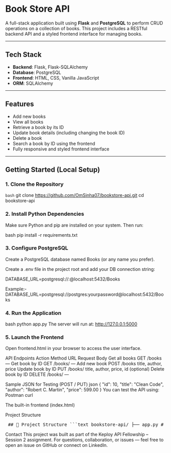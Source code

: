 # Book Store API

A full-stack application built using **Flask** and **PostgreSQL** to perform CRUD operations on a collection of books. This project includes a RESTful backend API and a styled frontend interface for managing books.

---

## Tech Stack

- **Backend**: Flask, Flask-SQLAlchemy  
- **Database**: PostgreSQL  
- **Frontend**: HTML, CSS, Vanilla JavaScript  
- **ORM**: SQLAlchemy  

---

## Features

- Add new books  
- View all books  
- Retrieve a book by its ID  
- Update book details (including changing the book ID)  
- Delete a book  
- Search a book by ID using the frontend  
- Fully responsive and styled frontend interface  

---

## Getting Started (Local Setup)

### 1. Clone the Repository

```bash```
git clone https://github.com/OmSinha07/bookstore-api.git
cd bookstore-api

### 2. Install Python Dependencies
Make sure Python and pip are installed on your system. Then run:

bash
pip install -r requirements.txt

### 3. Configure PostgreSQL
Create a PostgreSQL database named Books (or any name you prefer).

Create a .env file in the project root and add your DB connection string:

DATABASE_URL=postgresql://<username>:<password>@localhost:5432/Books

Example:-
DATABASE_URL=postgresql://postgres:yourpassword@localhost:5432/Books


### 4. Run the Application
bash
python app.py
The server will run at:
http://127.0.0.1:5000


### 5. Launch the Frontend
Open frontend.html in your browser to access the user interface.

API Endpoints
Action	Method	URL	Request Body
Get all books	GET	/books	—
Get book by ID	GET	/books/<id>	—
Add new book	POST	/books	title, author, price
Update book by ID	PUT	/books/<id>	title, author, price, id (optional)
Delete book by ID	DELETE	/books/<id>	—

Sample JSON for Testing (POST / PUT)
json
{
  "id": 10,
  "title": "Clean Code",
  "author": "Robert C. Martin",
  "price": 599.00
}
You can test the API using:
Postman
curl

The built-in frontend (index.html)

Project Structure

<pre> ## 📁 Project Structure ```text bookstore-api/ ├── app.py # Flask backend server ├── templates/ # HTML templates directory │ └── frontend.html # Frontend user interface (UI) ├── requirements.txt # Python dependencies ├── .env # Environment config (PostgreSQL credentials) ├── README.md # Project documentation └── Book Store API Documentation/ # API docs, JSON examples, etc. ``` </pre>


Contact
This project was built as part of the Keploy API Fellowship – Session 2 assignment.
For questions, collaboration, or issues — feel free to open an issue on GitHub or connect on LinkedIn.

